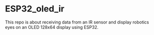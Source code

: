 # ESP32_oled_ir
This repo is about receiving data from an IR sensor and  display robotics eyes on an OLED 128x64 display using ESP32.
